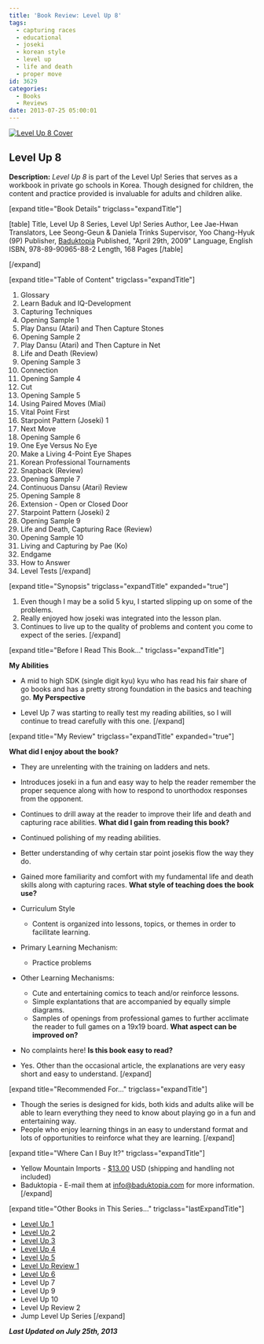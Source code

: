 ```yaml
---
title: 'Book Review: Level Up 8'
tags:
  - capturing races
  - educational
  - joseki
  - korean style
  - level up
  - life and death
  - proper move
id: 3629
categories:
  - Books
  - Reviews
date: 2013-07-25 05:00:01
---
```


[![Level Up 8 Cover](http://www.bengozen.com/wp-content/uploads/2013/07/levelup8cover.jpg)](http://www.bengozen.com/wp-content/uploads/2013/07/levelup8cover.jpg)

## Level Up 8

**Description:** _Level Up 8_ is part of the Level Up! Series that serves as a workbook in private go schools in Korea. Though designed for children, the content and practice provided is invaluable for adults and children alike.

<!--more-->

[expand title="Book Details" trigclass="expandTitle"]

[table]
Title, Level Up 8
Series, Level Up! Series
Author, Lee Jae-Hwan
Translators, Lee Seong-Geun &amp; Daniela Trinks
Supervisor, Yoo Chang-Hyuk (9P)
Publisher, [Baduktopia](http://www.baduktopia.com)
Published, "April 29th, 2009"
Language, English
ISBN, 978-89-90965-88-2
Length, 168 Pages
[/table]

[/expand]

[expand title="Table of Content" trigclass="expandTitle"]

1.  Glossary
2.  Learn Baduk and IQ-Development
3.  Capturing Techniques
4.  Opening Sample 1
5.  Play Dansu (Atari) and Then Capture Stones
6.  Opening Sample 2
7.  Play Dansu (Atari) and Then Capture in Net
8.  Life and Death (Review)
9.  Opening Sample 3
10.  Connection
11.  Opening Sample 4
12.  Cut
13.  Opening Sample 5
14.  Using Paired Moves (Miai)
15.  Vital Point First
16.  Starpoint Pattern (Joseki) 1
17.  Next Move
18.  Opening Sample 6
19.  One Eye Versus No Eye
20.  Make a Living 4-Point Eye Shapes
21.  Korean Professional Tournaments
22.  Snapback (Review)
23.  Opening Sample 7
24.  Continuous Dansu (Atari) Review
25.  Opening Sample 8
26.  Extension - Open or Closed Door
27.  Starpoint Pattern (Joseki) 2
28.  Opening Sample 9
29.  Life and Death, Capturing Race (Review)
30.  Opening Sample 10
31.  Living and Capturing by Pae (Ko)
32.  Endgame
33.  How to Answer
34.  Level Tests
[/expand]

[expand title="Synopsis" trigclass="expandTitle" expanded="true"]

1.  Even though I may be a solid 5 kyu, I started slipping up on some of the problems.
2.  Really enjoyed how joseki was integrated into the lesson plan.
3.  Continues to live up to the quality of problems and content you come to expect of the series.
[/expand]

[expand title="Before I Read This Book..." trigclass="expandTitle"]

**My Abilities**

*   A mid to high SDK (single digit kyu) kyu who has read his fair share of go books and has a pretty strong foundation in the basics and teaching go.
**My Perspective**

*   Level Up 7 was starting to really test my reading abilities, so I will continue to tread carefully with this one.
[/expand]

[expand title="My Review" trigclass="expandTitle" expanded="true"]

**What did I enjoy about the book?**

*   They are unrelenting with the training on ladders and nets.
*   Introduces joseki in a fun and easy way to help the reader remember the proper sequence along with how to respond to unorthodox responses from the opponent.
*   Continues to drill away at the reader to improve their life and death and capturing race abilities.
**What did I gain from reading this book?**

*   Continued polishing of my reading abilities.
*   Better understanding of why certain star point josekis flow the way they do.
*   Gained more familiarity and comfort with my fundamental life and death skills along with capturing races.
**What style of teaching does the book use?**

*   Curriculum Style

    *   Content is organized into lessons, topics, or themes in order to facilitate learning.

*   Primary Learning Mechanism:

    *   Practice problems

*   Other Learning Mechanisms:

    *   Cute and entertaining comics to teach and/or reinforce lessons.
    *   Simple explantations that are accompanied by equally simple diagrams.
    *   Samples of openings from professional games to further acclimate the reader to full games on a 19x19 board.
**What aspect can be improved on?**

*   No complaints here!
**Is this book easy to read?**

*   Yes. Other than the occasional article, the explanations are very easy short and easy to understand.
[/expand]

[expand title="Recommended For..." trigclass="expandTitle"]

*   Though the series is designed for kids, both kids and adults alike will be able to learn everything they need to know about playing go in a fun and entertaining way.
*   People who enjoy learning things in an easy to understand format and lots of opportunities to reinforce what they are learning.
[/expand]

[expand title="Where Can I Buy It?" trigclass="expandTitle"]

*   Yellow Mountain Imports - [$13.00](https://www.ymimports.com/p-785-level-up-8-16-14-kyu.aspx "Yellow Mountain Imports Purchase Link") USD (shipping and handling not included)
*   Baduktopia - E-mail them at info@baduktopia.com for more information.
[/expand]

[expand title="Other Books in This Series..." trigclass="lastExpandTitle"]

*   [Level Up 1](http://www.bengozen.com/book-review-level-up-1/ "Book Review: Level Up 1")
*   [Level Up 2](http://www.bengozen.com/book-review-level-up-vol-2/ "Book Review: Level Up 2")
*   [Level Up 3](http://www.bengozen.com/book-review-level-up-3/ "Book Review: Level Up 3")
*   [Level Up 4](http://www.bengozen.com/book-review-level-up-4/ "Book Review: Level Up 4")
*   [Level Up 5](http://www.bengozen.com/book-review-level-up-5/ "Book Review: Level Up 5")
*   [Level Up Review 1](http://www.bengozen.com/book-review-level-up-review-1/ "Book Review: Level Up Review 1")
*   [Level Up 6](http://www.bengozen.com/book-review-level-up-6/ "Book Review: Level Up 6")
*   Level Up 7
*   Level Up 9
*   Level Up 10
*   Level Up Review 2
*   Jump Level Up Series
[/expand]

_**Last Updated on July 25th, 2013**_